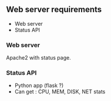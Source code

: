 ## Web server requirements

- Web server
- Status API

### Web server
Apache2 with status page.

### Status API
- Python app (flask ?)
- Can get : CPU, MEM, DISK, NET stats
